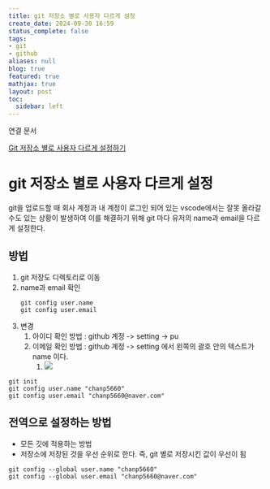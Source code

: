 ```yaml
---
title: git 저장소 별로 사용자 다르게 설정
create_date: 2024-09-30 16:59
status_complete: false
tags:
- git
- github
aliases: null
blog: true
featured: true
mathjax: true
layout: post
toc:
  sidebar: left
---
```

연결 문서

[Git 저장소 별로 사용자 다르게 설정하기](https://www.lainyzine.com/ko/article/how-to-set-a-different-username-and-email-for-each-git-repository/)
# git 저장소 별로 사용자 다르게 설정

git을 업로드할 때 회사 계정과 내 계정이 로그인 되어 있는 vscode에서는 잘못 올라갈 수도 있는 상황이 발생하여 이를 해결하기 위해 git 마다 유저의 name과 email을 다르게 설정한다.

## 방법

1. git 저장도 디렉토리로 이동
2. name과 email 확인
	```git
	git config user.name
	git config user.email
	```
3.  변경
	1. 아이디 확인 방법 : github 계정 -> setting -> pu
	2. 이메일 확인 방법 : github 계정 -> setting 에서 왼쪽의 괄호 안의 텍스트가 name 이다.
		1. ![](https://i.imgur.com/C2JN9Gy.png)
```git
git init
git config user.name "chanp5660"
git config user.email "chanp5660@naver.com"
```


## 전역으로 설정하는 방법

- 모든 깃에 적용하는 방법
- 저장소에 저장된 것을 우선 순위로 한다. 즉, git 별로 저장시킨 값이 우선이 됨

```
git config --global user.name "chanp5660"
git config --global user.email "chanp5660@naver.com"
```